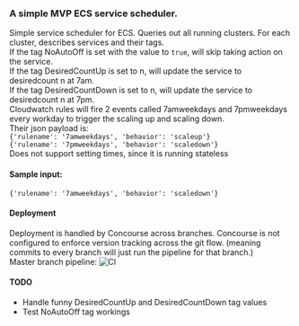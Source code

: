 ### A simple MVP ECS service scheduler.
Simple service scheduler for ECS. Queries out all running clusters. For each cluster, describes services and their tags.  
If the tag NoAutoOff is set with the value to `true`, will skip taking action on the service.  
If the tag DesiredCountUp is set to n, will update the service to desiredcount n at 7am.  
If the tag DesiredCountDown is set to n, will update the service to desiredcount n at 7pm.  
Cloudwatch rules will fire 2 events called 7amweekdays and 7pmweekdays every workday to trigger the scaling up and scaling down.  
Their json payload is:  
`{'rulename': '7amweekdays', 'behavior': 'scaleup'}`  
`{'rulename': '7pmweekdays', 'behavior': 'scaledown'}`  
Does not support setting times, since it is running stateless  

#### Sample input:  
`{'rulename': '7amweekdays', 'behavior': 'scaledown'}`

#### Deployment
Deployment is handled by Concourse across branches. Concourse is not configured to enforce version tracking across the git flow. (meaning commits to every branch will just run the pipeline for that branch.)   
Master branch pipeline: ![CI](https://services.esb.t16.cldsvc.net/api/v1/teams/main/pipelines/generic-esb-infra/jobs/deploy-ess-master/badge)


#### TODO
- Handle funny DesiredCountUp and DesiredCountDown tag values
- Test NoAutoOff tag workings
